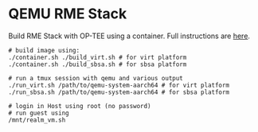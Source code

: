QEMU RME Stack
===============

Build RME Stack with OP-TEE using a container.
Full instructions are [here](https://linaro.atlassian.net/wiki/spaces/QEMU/pages/29051027459/Building+an+RME+stack+for+QEMU#With-the-OP-TEE-build-environment).

```
# build image using:
./container.sh ./build_virt.sh # for virt platform
./container.sh ./build_sbsa.sh # for sbsa platform

# run a tmux session with qemu and various output
./run_virt.sh /path/to/qemu-system-aarch64 # for virt platform
./run_sbsa.sh /path/to/qemu-system-aarch64 # for sbsa platform

# login in Host using root (no password)
# run guest using
/mnt/realm_vm.sh
```
